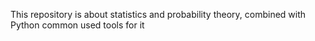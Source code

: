 This repository is about statistics and probability theory, combined with Python common used tools for it
